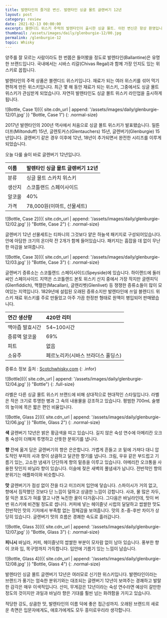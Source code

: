 ```yaml
---
title: 발렌타인의 즐거운 변신. 발렌타인 싱글 몰트 글렌버기 12년
layout: post
category: review
date: 2021-02-13 00:00:00
excerpt: 블렌디드 위스키 주력의 발렌타인이 출시한 싱글 몰트. 이런 변신은 항상 환영입니다! 싱글 몰트 스카치위스키 발렌타인 싱글 몰트 글렌버기 12년 리뷰.
thumbnail: /assets/images/daily/glenburgie-12/00.jpg
permalink: /glenburgie-12
topic: Whisky
---
```


양주를 잘 모르는 사람이라도 한 번쯤은 들어봤을 정도로 발렌타인(Ballantine)은 유명한 브랜드입니다. 국내에서는 시바스 리갈(Chivas Regal)과 함께 가장 인지도 있는 위스키로 꼽힙니다.

발렌타인의 주력 상품은 블렌디드 위스키입니다. 재료가 되는 여러 위스키를 섞어 먹기 편하게 만든 위스키입니다. 최근 몇 해 동안 재료가 되는 위스키, 그중에서도 싱글 몰트 위스키가 관심받게 되었습니다. 자연히 발렌타인도 싱글 몰트 위스키 라인업을 출시하게 됩니다.

![Bottle, Case 1]({{ site.cdn_url | append: '/assets/images/daily/glenburgie-12/01.jpg' }} "Bottle, Case 1")
{: .normal-size}

2017년 발렌타인의 200년 역사에서 처음으로 싱글 몰트 위스키가 발표됐습니다. 밀튼더프(Miltonduff) 15년, 글렌토커스(Glentauchers) 15년, 글렌버기(Glenburgie) 15년입니다. 글렌버기 같은 경우 이후에 12년, 18년이 추가되면서 완전한 시리즈를 이루게 되었습니다.

오늘 다룰 술이 바로 글렌버기 12년입니다.

|이름|발렌타인 싱글 몰트 글렌버기 12년|
|:---|:---|
|분류|싱글 몰트 스카치 위스키|
|생산지|스코틀랜드 스페이사이드|
|알코올|40%|
|가격|78,000원(이마트, 선물세트)|

![Bottle, Case 2]({{ site.cdn_url | append: '/assets/images/daily/glenburgie-12/02.jpg' }} "Bottle, Case 2")
{: .normal-size}

글렌버기 12년 선물세트는 티파니의 그것보다 얕은 하늘색 패키지로 구성되어있습니다. 안에 아담한 크기의 온더락 잔 2개가 함께 들어있습니다. 패키지는 흠잡을 데 없이 무난한 마감을 보여줍니다.

![Bottle, Case 3]({{ site.cdn_url | append: '/assets/images/daily/glenburgie-12/03.jpg' }} "Bottle, Case 3")
{: .normal-size}

글렌버기 증류소는 스코틀랜드 스페이사이드(Speyside)에 있습니다. 하이랜드에 둘러싸인 스페이사이드 지역은 스코틀랜드 본토 위스키 산지 중에서 가장 작지만 글렌피딕(Glenfiddich), 맥캘란(Macallan), 글렌리벳(Glenlivet) 등 쟁쟁한 증류소들이 많이 모여있는 지역입니다. 1829년에 설립된 오래된 증류소지만 발렌타인에 쓰일 블렌디드 위스키 재료 위스키를 주로 만들었고 아주 가끔 한정판 형태로 원액이 병입되어 판매됐습니다.

|연간 생산량|420만 리터|
|:---|:---|
|맥아즙 발효시간|54~100시간|
|증류액 알코올|69%|
|피트|없음|
|소유주|페르노리카(시바스 브라더스 홀딩스)|

증류소 정보 출처 : <a href="https://scotchwhisky.com/whiskypedia/1851/glenburgie/?__cf_chl_jschl_tk__=e6775b42c20517cdb58b7a2136b4f7c1fcd3707d-1613178834-0-AVN980gUcsBEJ86C0g1kZAZIm3shJUW5SGCNRFoPSf3EsEEOfLsANw02l1zHSskUk-hSNNpVXWcRYZzzVSPqd8LuIv7ba06tU8UN0heRpKg5CCdg0ohY7ciO1E-CJfym0uNFahqqpgg0fpcibPKccZ-fZoCMusS6Q5TwXjsEExBnsLIufr98h4JZMjDSwlBhTiHRp4BvMnjw-Zfu7XpZ_jSTIR1AN3WfC5ADX8DR19l_DgLa3iu4P46q8ciUb7gldeMaVRRC0lXX8_CKx3yn9FbHzKTVz8cvCvS9JJ2gUO7VHO9VJqLrgG8v_wgP0haUd13zX-l-eSXatLzlueg_Aec" title="Glenburgie Information" target="_blank">Scotchwhisky.com</a>
{: .infor}

![Bottle]({{ site.cdn_url | append: '/assets/images/daily/glenburgie-12/04.jpg' }} "Bottle")
{: .full-size}

라벨은 다른 싱글 몰트 위스키 브랜드에 비해 상대적으로 현대적인 스타일입니다. 라벨은 작은 크기로 투명한 병과 그 속의 내용물을 강조하고 있습니다. 평범한 700mL 술병의 높이에 목은 짧은 편인 비율입니다.


![Bottle, Glass 2]({{ site.cdn_url | append: '/assets/images/daily/glenburgie-12/06.jpg' }} "Bottle, Glass 2")
{: .normal-size}

**색** 글렌버기 12년은 밝은 황금색을 띠고 있습니다. 길지 않은 숙성 연수에 아메리칸 오크통 숙성이 더해져 투명하고 산뜻한 분위기를 냅니다.

**향** 잔에 옮겨 담은 글렌버기의 향은 은은합니다. 가볍게 흔들고 코 밑에 가져다 대니 압도적인 부피의 사과 향이 상큼하고 달큰한 향기를 냅니다. 크림, 우유 같은 부드럽고 기름기 있는, 고소한 냄새가 단단하게 향의 밑층을 이루고 있습니다. 아메리칸 오크통을 사용한 탓인지 바닐라 향이 있습니다. 이슬에 젖은 새벽의 풀냄새가 납니다. 전반적인 향의 분위기는 애플파이와 비슷합니다.

**맛** 글렌버기가 점성 없이 잔을 타고 미끄러져 입안에 닿습니다. 스파이시가 거의 없고, 향에서 짐작했던 것보다 단 느낌이 덜하고 상큼한 느낌이 강합니다. 사과, 물 많은 자두, 잘 익은 포도가 혀를 열고 나면 눅진한 꿀이 다가옵니다. 그다음은 바닐라인데, 맛이 버번 위스키에 비견될 정도로 셉니다. 커피에 넣는 헤이즐넛 시럽의 달달하고 쌉쌀한 맛도 전반적인 맛의 기저에서 부족함 없는 정체감을 보여줍니다. 맛의 초-중-후반 차이가 상당히 있습니다. 글렌버기 맛의 흐름은 경쾌한 속도로 흘러갑니다.

![Bottle, Glass 3]({{ site.cdn_url | append: '/assets/images/daily/glenburgie-12/07.jpg' }} "Bottle, Glass 3")
{: .normal-size}

**피니시** 바닐라, 커피, 헤이즐넛의 쌉쌀한 부분이 모자람 없이 남아 있습니다. 풍부한 향이 코와 입, 목구멍까지 가득합니다. 입안에 기름기 있는 느낌이 남습니다.

![Bottle, Glass 4]({{ site.cdn_url | append: '/assets/images/daily/glenburgie-12/08.jpg' }} "Bottle, Glass 4")
{: .normal-size}

발렌타인 싱글 몰트 글렌버기 12년은 여러모로 신기한 위스키입니다. 발렌타인이라는 브랜드가 풍기는 엄숙한 분위기와는 대조되는 글렌버기 12년이 보여주는 경쾌하고 발랄한 감각은 매우 이색적입니다. 산미, 무게감은 12년이라는 숙성 연수라면 예상이 갈만한 정도의 것이지만 과일과 바닐라 향은 기대를 훨씬 넘는 화려함을 가지고 있습니다.

적당한 강도, 상큼한 맛, 발렌타인의 이름 덕에 좋은 접근성까지. 오래된 브랜드의 새로운 측면은 입문자에게도, 애호가에게도 모두 흥미로우리라 생각합니다.
